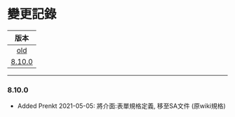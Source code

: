 變更記錄
===
| 版本 |
| :---: |
| [old](#old) |
| [8.10.0](#v8_10_0) |

***

### <a id='v8_10_0'></a>8.10.0
* Added Prenkt 2021-05-05: 將介面:表單規格定義, 移至SA文件 (原wiki規格)

 
<!-- 圖片 -->


<!-- 超連結 -->
[原wiki規格]:http://trac.uneec.com/trac/neco/wiki/Specifications "原wiki規格"

